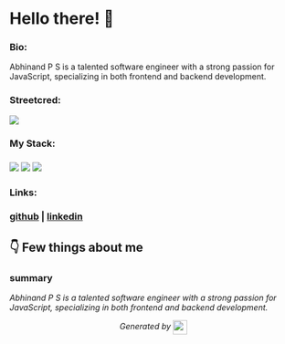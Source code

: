 
# Hello there! 👋


### Bio:

Abhinand P S is a talented software engineer with a strong passion for JavaScript, specializing in both frontend and backend development.
            

### Streetcred:

<a href="https://www.tublian.com/profile/Abhinandps?ss=true"><img src="https://rd3ps1doua.execute-api.us-east-1.amazonaws.com/dev/ft/profile/streetcred/badge/Abhinandps?type=without_score"></a>

### My Stack:

### <img src="https://rd3ps1doua.execute-api.us-east-1.amazonaws.com/dev/ft/profile/streetcred/github/tag/JavaScript"/> <img src="https://rd3ps1doua.execute-api.us-east-1.amazonaws.com/dev/ft/profile/streetcred/github/tag/Frontend"/> <img src="https://rd3ps1doua.execute-api.us-east-1.amazonaws.com/dev/ft/profile/streetcred/github/tag/Backend"/>

### 

### 

### Links:

### <a href="https://www.github.com/Abhinandps">github</a> | <a href="">linkedin</a>

## 👇 Few things about me


<div>

            

### summary
*Abhinand P S is a talented software engineer with a strong passion for JavaScript, specializing in both frontend and backend development.*

            
</div>




<p align="center">
<i>Generated by <a href="https://www.tublian.com/"><img src="https://tublian-newsletter-assets.s3.amazonaws.com/just-logo.png" width="25" style="vertical-align: middle"/></i>
</p>
